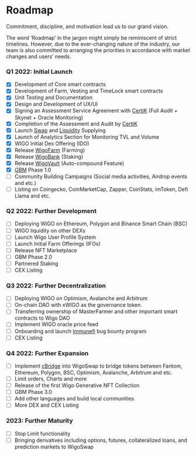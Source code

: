 # Roadmap

Commitment, discipline, and motivation lead us to our grand vision.&#x20;

The word ‘Roadmap’ in the jargon might simply be reminiscent of strict timelines. However, due to the ever-changing nature of the industry, our team is also committed to arranging the priorities in accordance with market changes and users’ needs.&#x20;

### Q1 2022: Initial Launch

* [x] Development of Core smart contracts
* [x] Development of Farm, Vesting and TimeLock smart contracts
* [x] َUnit Testing and Documentation
* [x] Design and Development of UX/UI
* [x] Signing an Assessment Service Agreement with [CertiK](https://certik.com) (Full Audit + Skynet + Oracle Monitoring)
* [x] Completion of the Assessment and Audit by [CertiK](https://certik.com)
* [x] Launch [Swap](products/swap/) and [Liquidity](products/liquidity-pools/) Supplying
* [x] Launch of Analytics Section for Monitoring TVL and Volume
* [x] WIGO Initial Dex Offering (IDO)
* [x] Release [WigoFarm](products/wigofarm/) (Farming)
* [x] Release [WigoBank](products/wigobank/) (Staking)
* [x] Release [WigoVault](products/wigobank/automatic-vs.-standard.md) (Auto-compound Feature)
* [x] [GBM](tokenomics/gamified-burning-mechanism-gbm.md) Phase 1.0
* [ ] Community Building Campaigns (Social media activities, Airdrop events and etc.)
* [ ] Listing on Coingecko, CoinMarketCap, Zapper, CoinStats, imToken, Defi Llama and etc.

### Q2 2022: Further Development

* [ ] Deploying WIGO on Ethereum, Polygon and Binance Smart Chain (BSC)
* [ ] WIGO liquidity on other DEXs
* [ ] Launch Wigo User Profile System
* [ ] Launch Initial Farm Offerings (IFOs)
* [ ] Release NFT Marketplace
* [ ] GBM Phase 2.0
* [ ] Partnered Staking
* [ ] CEX Listing

### Q3 2022: Further Decentralization

* [ ] Deploying WIGO on Optimism, Avalanche and Arbitrum
* [ ] On-chain DAO with xWIGO as the governance token.
* [ ] Transferring ownership of MasterFarmer and other important smart contracts to Wigo DAO
* [ ] Implement WIGO oracle price feed
* [ ] Onboarding and launch [Immunefi](https://immunefi.com) bug bounty program
* [ ] CEX Listing

### Q4 2022: Further Expansion

* [ ] Implement [cBridge](https://cbridge.celer.network) into WigoSwap to bridge tokens between Fantom, Ethereum, Polygon, BSC, Optimism, Avalanche, Arbitrum and etc.
* [ ] Limit orders, Charts and more
* [ ] Release of the first Wigo Generative NFT Collection
* [ ] GBM Phase 3.0
* [ ] Add other languages and build local communities
* [ ] More DEX and CEX Listing

### 2023: Further Maturity

* [ ] Stop Limit functionality
* [ ] Bringing derivatives including options, futures, collateralized loans, and prediction markets to WigoSwap&#x20;
